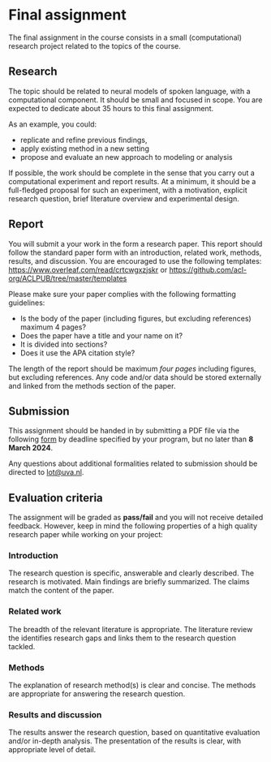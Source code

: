 # Final assignment

The final assignment in the course consists in a small (computational) research project related to the topics of the course. 

## Research

The topic should be related to neural models of spoken language, with a computational component. It should be small and focused in scope. 
You are expected to dedicate about 35 hours to this final assignment.

As an example, you could:

- replicate and refine previous findings,
- apply existing method in a new setting
- propose and evaluate an new approach to modeling or analysis

If possible, the work should be complete in the sense that you carry out a computational experiment and report results. 
At a minimum, it should be a full-fledged proposal for such an experiment, with a motivation, explicit research question, brief literature 
overview and experimental design.

## Report
You will submit a your work in the form a research paper.
This report should follow the standard paper form
with an introduction, related work, methods, results, and discussion. You are encouraged to use the following templates: 
https://www.overleaf.com/read/crtcwgxzjskr or https://github.com/acl-org/ACLPUB/tree/master/templates

Please make sure your paper complies with the following formatting guidelines:

- Is the body of the paper (including figures, but excluding references) maximum 4 pages?
- Does the paper have a title and your name on it?
- It is divided into sections?
- Does it use the APA citation style?


The length of the report should be maximum *four pages* including figures, but excluding references.
Any code and/or data should be stored externally and linked from the methods section of the paper.


## Submission
This assignment should be handed in by submitting a PDF file via the following [form](https://forms.gle/BdjvAG3JrwCT68s76) by
deadline specified by your program, but no later than **8 March 2024**. 

Any questions about additional formalities related  to submission should be directed to lot@uva.nl.

## Evaluation criteria
The assignment will be graded as **pass/fail** and you will not receive detailed feedback. However, keep in mind the following
properties of a high quality research paper while working on your project:


### Introduction 
The research question is specific, answerable and clearly described. The research is motivated. Main findings are briefly summarized. 
The claims match the content of the paper.

### Related work
The breadth of the relevant literature is appropriate. The literature review the identifies research gaps and links them to 
the research question tackled.

### Methods
The explanation of research method(s) is clear and concise.
The methods are appropriate for answering the research question.


### Results and discussion
The results answer the research question, based on quantitative evaluation and/or in-depth analysis. 
The presentation of the results is clear, with appropriate level of detail. 
